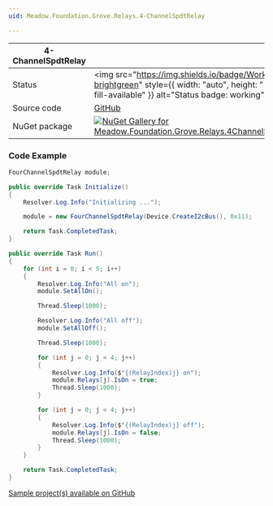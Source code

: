 ```yaml
---
uid: Meadow.Foundation.Grove.Relays.4-ChannelSpdtRelay

---
```


| 4-ChannelSpdtRelay | |
|--------|--------|
| Status | <img src="https://img.shields.io/badge/Working-brightgreen" style={{ width: "auto", height: "-webkit-fill-available" }} alt="Status badge: working" /> |
| Source code | [GitHub](https://github.com/WildernessLabs/Meadow.Foundation.Grove/tree/main/Source/4-ChannelSpdtRelay) |
| NuGet package | <a href="https://www.nuget.org/packages/Meadow.Foundation.Grove.Relays.4ChannelSpdtRelay/" target="_blank"><img src="https://img.shields.io/nuget/v/Meadow.Foundation.Grove.Relays.4ChannelSpdtRelay.svg?label=Meadow.Foundation.Grove.Relays.4ChannelSpdtRelay" alt="NuGet Gallery for Meadow.Foundation.Grove.Relays.4ChannelSpdtRelay" /></a> |

### Code Example

```csharp
FourChannelSpdtRelay module;

public override Task Initialize()
{
    Resolver.Log.Info("Initializing ...");

    module = new FourChannelSpdtRelay(Device.CreateI2cBus(), 0x11);

    return Task.CompletedTask;
}

public override Task Run()
{
    for (int i = 0; i < 5; i++)
    {
        Resolver.Log.Info("All on");
        module.SetAllOn();

        Thread.Sleep(1000);

        Resolver.Log.Info("All off");
        module.SetAllOff();

        Thread.Sleep(1000);

        for (int j = 0; j < 4; j++)
        {
            Resolver.Log.Info($"{(RelayIndex)j} on");
            module.Relays[j].IsOn = true;
            Thread.Sleep(1000);
        }

        for (int j = 0; j < 4; j++)
        {
            Resolver.Log.Info($"{(RelayIndex)j} off");
            module.Relays[j].IsOn = false;
            Thread.Sleep(1000);
        }
    }

    return Task.CompletedTask;
}

```

[Sample project(s) available on GitHub](https://github.com/WildernessLabs/Meadow.Foundation.Grove/tree/main/Source/4-ChannelSpdtRelay/Sample/4-ChannelSpdtRelay_Sample)

